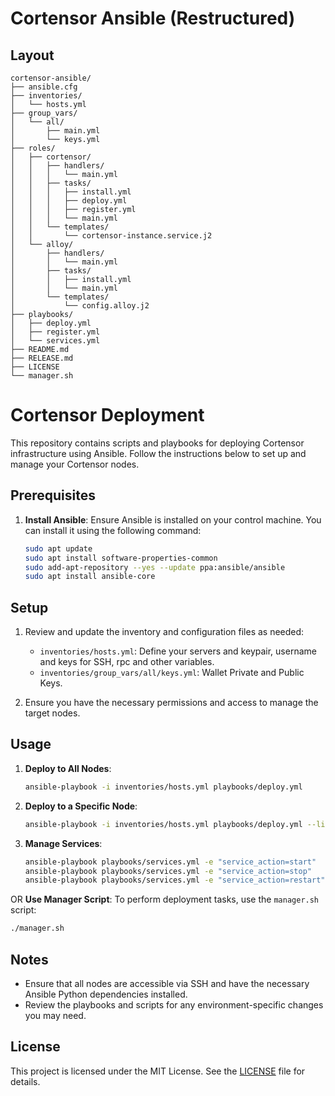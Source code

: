 # Cortensor Ansible (Restructured)

## Layout
```
cortensor-ansible/
├── ansible.cfg
├── inventories/
│   └── hosts.yml
├── group_vars/
│   └── all/
│       ├── main.yml
│       └── keys.yml
├── roles/
│   ├── cortensor/
│   │   ├── handlers/
│   │   │   └── main.yml
│   │   ├── tasks/
│   │   │   ├── install.yml
│   │   │   ├── deploy.yml
│   │   │   ├── register.yml
│   │   │   └── main.yml
│   │   └── templates/
│   │       └── cortensor-instance.service.j2
│   └── alloy/
│       ├── handlers/
│       │   └── main.yml
│       ├── tasks/
│       │   ├── install.yml
│       │   └── main.yml
│       └── templates/
│           └── config.alloy.j2
├── playbooks/
│   ├── deploy.yml
│   ├── register.yml
│   └── services.yml
├── README.md
├── RELEASE.md
├── LICENSE
└── manager.sh
```

# Cortensor Deployment

This repository contains scripts and playbooks for deploying Cortensor infrastructure using Ansible. Follow the instructions below to set up and manage your Cortensor nodes.

## Prerequisites

1. **Install Ansible**: Ensure Ansible is installed on your control machine. You can install it using the following command:
   ```bash
   sudo apt update
   sudo apt install software-properties-common
   sudo add-apt-repository --yes --update ppa:ansible/ansible
   sudo apt install ansible-core
   ```

## Setup

1. Review and update the inventory and configuration files as needed:
   - `inventories/hosts.yml`: Define your servers and keypair, username and keys for SSH, rpc and other variables.
   - `inventories/group_vars/all/keys.yml`: Wallet Private and Public Keys.

2. Ensure you have the necessary permissions and access to manage the target nodes.

## Usage

1. **Deploy to All Nodes**:
   ```bash
   ansible-playbook -i inventories/hosts.yml playbooks/deploy.yml
   ```

2. **Deploy to a Specific Node**:
   ```bash
   ansible-playbook -i inventories/hosts.yml playbooks/deploy.yml --limit node1
   ```

3. **Manage Services**:
   ```bash
   ansible-playbook playbooks/services.yml -e "service_action=start"
   ansible-playbook playbooks/services.yml -e "service_action=stop"
   ansible-playbook playbooks/services.yml -e "service_action=restart"
   ```

OR **Use Manager Script**: To perform deployment tasks, use the `manager.sh` script:
   ```bash
   ./manager.sh
   ```

## Notes

- Ensure that all nodes are accessible via SSH and have the necessary Ansible Python dependencies installed.
- Review the playbooks and scripts for any environment-specific changes you may need.

## License

This project is licensed under the MIT License. See the [LICENSE](LICENSE) file for details.
